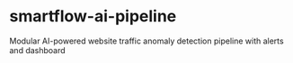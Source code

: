 # smartflow-ai-pipeline
Modular AI-powered website traffic anomaly detection pipeline with alerts and dashboard
